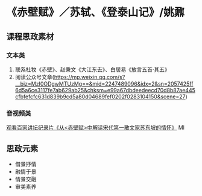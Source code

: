 # 《赤壁赋》／苏轼、《登泰山记》/姚鼐

## 课程思政素材

### 文本类

1. 联系杜牧《赤壁》、赵秉文《大江东去》、白居易《放言五首·其五》
2. 阅读公众号文章(https://mp.weixin.qq.com/s?__biz=MzI0ODgwMTUzMg==&mid=2247489096&idx=2&sn=2057425ff6d5a6ce3117fe7ab629ab25&chksm=e99a67dbdeedeecd70d8b87ae445cfbfefcfc631d839b9cd5a80d04689fef0202f0283104150&scene=27)

### 音视频类

[观看百家讲坛纪录片《从<赤壁赋>中解读宋代第一散文家苏东坡的情怀》](http://tv.cctv.com/2021/05/04/VIDEE6EeA4AQRvNGBW7Fquf9210504.sht)
Ml

## 思政元素

- 借景抒情
- 融情于景
- 情景交融
- 审美素养


